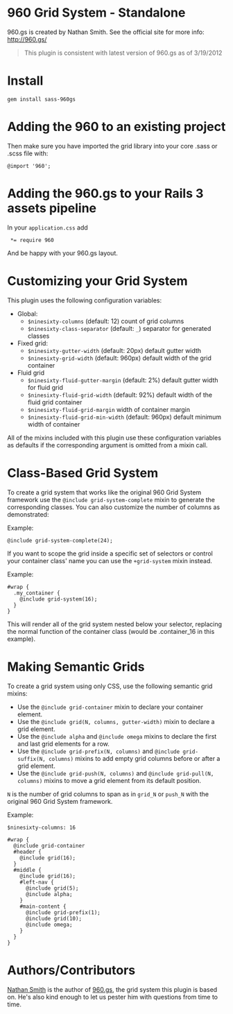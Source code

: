 960 Grid System - Standalone
============================

960.gs is created by Nathan Smith. See the official site for more info: <http://960.gs/>

> This plugin is consistent with latest version of 960.gs as of 3/19/2012

Install
=======

    gem install sass-960gs

Adding the 960 to an existing project
=====================================

Then make sure you have imported the grid library into your core .sass or .scss file with:

    @import '960';

Adding the 960.gs to your Rails 3 assets pipeline
=================================================

In your `application.css` add

     *= require 960

And be happy with your 960.gs layout.

Customizing your Grid System
============================

This plugin uses the following configuration variables:

* Global:
  * `$ninesixty-columns` (default: 12) count of grid columns
  * `$ninesixty-class-separator` (default: `_`) separator for generated classes
* Fixed grid:
  * `$ninesixty-gutter-width` (default: 20px) default gutter width
  * `$ninesixty-grid-width` (default: 960px) default width of the grid container
* Fluid grid
  * `$ninesixty-fluid-gutter-margin` (default: 2%) default gutter width for fluid grid
  * `$ninesixty-fluid-grid-width` (default: 92%) default width of the fluid grid container
  * `$ninesixty-fluid-grid-margin` width of container margin
  * `$ninesixty-fluid-grid-min-width` (default: 960px) default minimum width of container

All of the mixins included with this plugin use these configuration variables
as defaults if the corresponding argument is omitted from a mixin call.

Class-Based Grid System
=======================

To create a grid system that works like the original 960 Grid System framework
use the `@include grid-system-complete` mixin to generate the corresponding
classes. You can also customize the number of columns as demonstrated:

Example:

    @include grid-system-complete(24);

If you want to scope the grid inside a specific set of selectors or control
your container class' name you can use the `+grid-system` mixin instead.

Example:

    #wrap {
      .my_container {
        @include grid-system(16);
      }
    }

This will render all of the grid system nested below your selector, replacing 
the normal function of the container class (would be .container_16 in this example).

Making Semantic Grids
=====================

To create a grid system using only CSS, use the following semantic grid mixins:

* Use the `@include grid-container` mixin to declare your container element.
* Use the `@include grid(N, columns, gutter-width)` mixin to declare a grid
  element.
* Use the `@include alpha` and `@include omega` mixins to declare the first
  and last grid elements for a row.
* Use the `@include grid-prefix(N, columns)` and `@include grid-suffix(N, columns)`
  mixins to add empty grid columns before or after a grid element.
* Use the `@include grid-push(N, columns)` and `@include grid-pull(N, columns)`
  mixins to move a grid element from its default position.

`N` is the number of grid columns to span as in `grid_N` or `push_N` with
the original 960 Grid System framework.

Example:

    $ninesixty-columns: 16

    #wrap {
      @include grid-container
      #header {
        @include grid(16);
      }
      #middle {
        @include grid(16);
        #left-nav {
          @include grid(5);
          @include alpha;
        }
        #main-content {
          @include grid-prefix(1);
          @include grid(10);
          @include omega;
        }
      }
    }

Authors/Contributors
====================

[Nathan Smith](http://sonspring.com/) is the author of [960.gs](http://960.gs/),
the grid system this plugin is based on. He's also kind enough to let us pester
him with questions from time to time.
